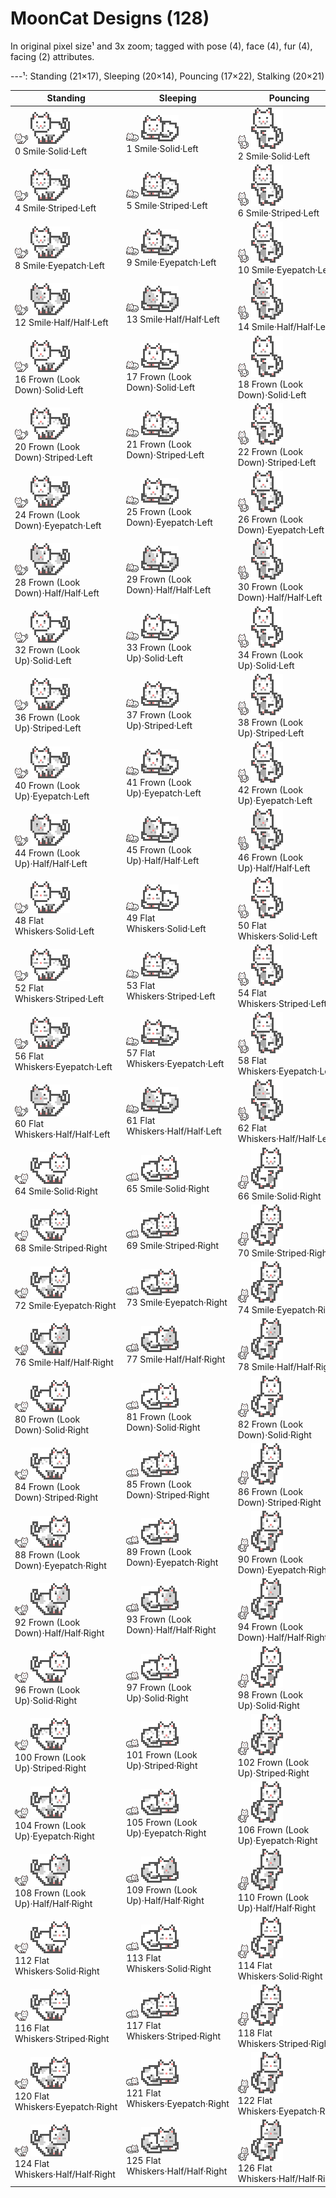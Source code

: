 # MoonCat Designs (128)

In original pixel size¹ and 3x zoom; tagged with pose (4), face (4), fur (4), facing (2) attributes.


---¹: Standing (21×17), Sleeping (20×14), Pouncing (17×22), Stalking (20×21)


| Standing | Sleeping | Pouncing | Stalking |
|----------|----------|----------|----------|
|  ![](i/design-000.png) ![](i/design-000x3.png) <br> 0 Smile·Solid·Left | ![](i/design-001.png) ![](i/design-001x3.png) <br> 1 Smile·Solid·Left | ![](i/design-002.png) ![](i/design-002x3.png) <br> 2 Smile·Solid·Left | ![](i/design-003.png) ![](i/design-003x3.png) <br> 3 Smile·Solid·Left |
|  ![](i/design-004.png) ![](i/design-004x3.png) <br> 4 Smile·Striped·Left | ![](i/design-005.png) ![](i/design-005x3.png) <br> 5 Smile·Striped·Left | ![](i/design-006.png) ![](i/design-006x3.png) <br> 6 Smile·Striped·Left | ![](i/design-007.png) ![](i/design-007x3.png) <br> 7 Smile·Striped·Left |
|  ![](i/design-008.png) ![](i/design-008x3.png) <br> 8 Smile·Eyepatch·Left | ![](i/design-009.png) ![](i/design-009x3.png) <br> 9 Smile·Eyepatch·Left | ![](i/design-010.png) ![](i/design-010x3.png) <br> 10 Smile·Eyepatch·Left | ![](i/design-011.png) ![](i/design-011x3.png) <br> 11 Smile·Eyepatch·Left |
|  ![](i/design-012.png) ![](i/design-012x3.png) <br> 12 Smile·Half/Half·Left | ![](i/design-013.png) ![](i/design-013x3.png) <br> 13 Smile·Half/Half·Left | ![](i/design-014.png) ![](i/design-014x3.png) <br> 14 Smile·Half/Half·Left | ![](i/design-015.png) ![](i/design-015x3.png) <br> 15 Smile·Half/Half·Left |
|  ![](i/design-016.png) ![](i/design-016x3.png) <br> 16 Frown (Look Down)·Solid·Left | ![](i/design-017.png) ![](i/design-017x3.png) <br> 17 Frown (Look Down)·Solid·Left | ![](i/design-018.png) ![](i/design-018x3.png) <br> 18 Frown (Look Down)·Solid·Left | ![](i/design-019.png) ![](i/design-019x3.png) <br> 19 Frown (Look Down)·Solid·Left |
|  ![](i/design-020.png) ![](i/design-020x3.png) <br> 20 Frown (Look Down)·Striped·Left | ![](i/design-021.png) ![](i/design-021x3.png) <br> 21 Frown (Look Down)·Striped·Left | ![](i/design-022.png) ![](i/design-022x3.png) <br> 22 Frown (Look Down)·Striped·Left | ![](i/design-023.png) ![](i/design-023x3.png) <br> 23 Frown (Look Down)·Striped·Left |
|  ![](i/design-024.png) ![](i/design-024x3.png) <br> 24 Frown (Look Down)·Eyepatch·Left | ![](i/design-025.png) ![](i/design-025x3.png) <br> 25 Frown (Look Down)·Eyepatch·Left | ![](i/design-026.png) ![](i/design-026x3.png) <br> 26 Frown (Look Down)·Eyepatch·Left | ![](i/design-027.png) ![](i/design-027x3.png) <br> 27 Frown (Look Down)·Eyepatch·Left |
|  ![](i/design-028.png) ![](i/design-028x3.png) <br> 28 Frown (Look Down)·Half/Half·Left | ![](i/design-029.png) ![](i/design-029x3.png) <br> 29 Frown (Look Down)·Half/Half·Left | ![](i/design-030.png) ![](i/design-030x3.png) <br> 30 Frown (Look Down)·Half/Half·Left | ![](i/design-031.png) ![](i/design-031x3.png) <br> 31 Frown (Look Down)·Half/Half·Left |
|  ![](i/design-032.png) ![](i/design-032x3.png) <br> 32 Frown (Look Up)·Solid·Left | ![](i/design-033.png) ![](i/design-033x3.png) <br> 33 Frown (Look Up)·Solid·Left | ![](i/design-034.png) ![](i/design-034x3.png) <br> 34 Frown (Look Up)·Solid·Left | ![](i/design-035.png) ![](i/design-035x3.png) <br> 35 Frown (Look Up)·Solid·Left |
|  ![](i/design-036.png) ![](i/design-036x3.png) <br> 36 Frown (Look Up)·Striped·Left | ![](i/design-037.png) ![](i/design-037x3.png) <br> 37 Frown (Look Up)·Striped·Left | ![](i/design-038.png) ![](i/design-038x3.png) <br> 38 Frown (Look Up)·Striped·Left | ![](i/design-039.png) ![](i/design-039x3.png) <br> 39 Frown (Look Up)·Striped·Left |
|  ![](i/design-040.png) ![](i/design-040x3.png) <br> 40 Frown (Look Up)·Eyepatch·Left | ![](i/design-041.png) ![](i/design-041x3.png) <br> 41 Frown (Look Up)·Eyepatch·Left | ![](i/design-042.png) ![](i/design-042x3.png) <br> 42 Frown (Look Up)·Eyepatch·Left | ![](i/design-043.png) ![](i/design-043x3.png) <br> 43 Frown (Look Up)·Eyepatch·Left |
|  ![](i/design-044.png) ![](i/design-044x3.png) <br> 44 Frown (Look Up)·Half/Half·Left | ![](i/design-045.png) ![](i/design-045x3.png) <br> 45 Frown (Look Up)·Half/Half·Left | ![](i/design-046.png) ![](i/design-046x3.png) <br> 46 Frown (Look Up)·Half/Half·Left | ![](i/design-047.png) ![](i/design-047x3.png) <br> 47 Frown (Look Up)·Half/Half·Left |
|  ![](i/design-048.png) ![](i/design-048x3.png) <br> 48 Flat Whiskers·Solid·Left | ![](i/design-049.png) ![](i/design-049x3.png) <br> 49 Flat Whiskers·Solid·Left | ![](i/design-050.png) ![](i/design-050x3.png) <br> 50 Flat Whiskers·Solid·Left | ![](i/design-051.png) ![](i/design-051x3.png) <br> 51 Flat Whiskers·Solid·Left |
|  ![](i/design-052.png) ![](i/design-052x3.png) <br> 52 Flat Whiskers·Striped·Left | ![](i/design-053.png) ![](i/design-053x3.png) <br> 53 Flat Whiskers·Striped·Left | ![](i/design-054.png) ![](i/design-054x3.png) <br> 54 Flat Whiskers·Striped·Left | ![](i/design-055.png) ![](i/design-055x3.png) <br> 55 Flat Whiskers·Striped·Left |
|  ![](i/design-056.png) ![](i/design-056x3.png) <br> 56 Flat Whiskers·Eyepatch·Left | ![](i/design-057.png) ![](i/design-057x3.png) <br> 57 Flat Whiskers·Eyepatch·Left | ![](i/design-058.png) ![](i/design-058x3.png) <br> 58 Flat Whiskers·Eyepatch·Left | ![](i/design-059.png) ![](i/design-059x3.png) <br> 59 Flat Whiskers·Eyepatch·Left |
|  ![](i/design-060.png) ![](i/design-060x3.png) <br> 60 Flat Whiskers·Half/Half·Left | ![](i/design-061.png) ![](i/design-061x3.png) <br> 61 Flat Whiskers·Half/Half·Left | ![](i/design-062.png) ![](i/design-062x3.png) <br> 62 Flat Whiskers·Half/Half·Left | ![](i/design-063.png) ![](i/design-063x3.png) <br> 63 Flat Whiskers·Half/Half·Left |
|  ![](i/design-064.png) ![](i/design-064x3.png) <br> 64 Smile·Solid·Right | ![](i/design-065.png) ![](i/design-065x3.png) <br> 65 Smile·Solid·Right | ![](i/design-066.png) ![](i/design-066x3.png) <br> 66 Smile·Solid·Right | ![](i/design-067.png) ![](i/design-067x3.png) <br> 67 Smile·Solid·Right |
|  ![](i/design-068.png) ![](i/design-068x3.png) <br> 68 Smile·Striped·Right | ![](i/design-069.png) ![](i/design-069x3.png) <br> 69 Smile·Striped·Right | ![](i/design-070.png) ![](i/design-070x3.png) <br> 70 Smile·Striped·Right | ![](i/design-071.png) ![](i/design-071x3.png) <br> 71 Smile·Striped·Right |
|  ![](i/design-072.png) ![](i/design-072x3.png) <br> 72 Smile·Eyepatch·Right | ![](i/design-073.png) ![](i/design-073x3.png) <br> 73 Smile·Eyepatch·Right | ![](i/design-074.png) ![](i/design-074x3.png) <br> 74 Smile·Eyepatch·Right | ![](i/design-075.png) ![](i/design-075x3.png) <br> 75 Smile·Eyepatch·Right |
|  ![](i/design-076.png) ![](i/design-076x3.png) <br> 76 Smile·Half/Half·Right | ![](i/design-077.png) ![](i/design-077x3.png) <br> 77 Smile·Half/Half·Right | ![](i/design-078.png) ![](i/design-078x3.png) <br> 78 Smile·Half/Half·Right | ![](i/design-079.png) ![](i/design-079x3.png) <br> 79 Smile·Half/Half·Right |
|  ![](i/design-080.png) ![](i/design-080x3.png) <br> 80 Frown (Look Down)·Solid·Right | ![](i/design-081.png) ![](i/design-081x3.png) <br> 81 Frown (Look Down)·Solid·Right | ![](i/design-082.png) ![](i/design-082x3.png) <br> 82 Frown (Look Down)·Solid·Right | ![](i/design-083.png) ![](i/design-083x3.png) <br> 83 Frown (Look Down)·Solid·Right |
|  ![](i/design-084.png) ![](i/design-084x3.png) <br> 84 Frown (Look Down)·Striped·Right | ![](i/design-085.png) ![](i/design-085x3.png) <br> 85 Frown (Look Down)·Striped·Right | ![](i/design-086.png) ![](i/design-086x3.png) <br> 86 Frown (Look Down)·Striped·Right | ![](i/design-087.png) ![](i/design-087x3.png) <br> 87 Frown (Look Down)·Striped·Right |
|  ![](i/design-088.png) ![](i/design-088x3.png) <br> 88 Frown (Look Down)·Eyepatch·Right | ![](i/design-089.png) ![](i/design-089x3.png) <br> 89 Frown (Look Down)·Eyepatch·Right | ![](i/design-090.png) ![](i/design-090x3.png) <br> 90 Frown (Look Down)·Eyepatch·Right | ![](i/design-091.png) ![](i/design-091x3.png) <br> 91 Frown (Look Down)·Eyepatch·Right |
|  ![](i/design-092.png) ![](i/design-092x3.png) <br> 92 Frown (Look Down)·Half/Half·Right | ![](i/design-093.png) ![](i/design-093x3.png) <br> 93 Frown (Look Down)·Half/Half·Right | ![](i/design-094.png) ![](i/design-094x3.png) <br> 94 Frown (Look Down)·Half/Half·Right | ![](i/design-095.png) ![](i/design-095x3.png) <br> 95 Frown (Look Down)·Half/Half·Right |
|  ![](i/design-096.png) ![](i/design-096x3.png) <br> 96 Frown (Look Up)·Solid·Right | ![](i/design-097.png) ![](i/design-097x3.png) <br> 97 Frown (Look Up)·Solid·Right | ![](i/design-098.png) ![](i/design-098x3.png) <br> 98 Frown (Look Up)·Solid·Right | ![](i/design-099.png) ![](i/design-099x3.png) <br> 99 Frown (Look Up)·Solid·Right |
|  ![](i/design-100.png) ![](i/design-100x3.png) <br> 100 Frown (Look Up)·Striped·Right | ![](i/design-101.png) ![](i/design-101x3.png) <br> 101 Frown (Look Up)·Striped·Right | ![](i/design-102.png) ![](i/design-102x3.png) <br> 102 Frown (Look Up)·Striped·Right | ![](i/design-103.png) ![](i/design-103x3.png) <br> 103 Frown (Look Up)·Striped·Right |
|  ![](i/design-104.png) ![](i/design-104x3.png) <br> 104 Frown (Look Up)·Eyepatch·Right | ![](i/design-105.png) ![](i/design-105x3.png) <br> 105 Frown (Look Up)·Eyepatch·Right | ![](i/design-106.png) ![](i/design-106x3.png) <br> 106 Frown (Look Up)·Eyepatch·Right | ![](i/design-107.png) ![](i/design-107x3.png) <br> 107 Frown (Look Up)·Eyepatch·Right |
|  ![](i/design-108.png) ![](i/design-108x3.png) <br> 108 Frown (Look Up)·Half/Half·Right | ![](i/design-109.png) ![](i/design-109x3.png) <br> 109 Frown (Look Up)·Half/Half·Right | ![](i/design-110.png) ![](i/design-110x3.png) <br> 110 Frown (Look Up)·Half/Half·Right | ![](i/design-111.png) ![](i/design-111x3.png) <br> 111 Frown (Look Up)·Half/Half·Right |
|  ![](i/design-112.png) ![](i/design-112x3.png) <br> 112 Flat Whiskers·Solid·Right | ![](i/design-113.png) ![](i/design-113x3.png) <br> 113 Flat Whiskers·Solid·Right | ![](i/design-114.png) ![](i/design-114x3.png) <br> 114 Flat Whiskers·Solid·Right | ![](i/design-115.png) ![](i/design-115x3.png) <br> 115 Flat Whiskers·Solid·Right |
|  ![](i/design-116.png) ![](i/design-116x3.png) <br> 116 Flat Whiskers·Striped·Right | ![](i/design-117.png) ![](i/design-117x3.png) <br> 117 Flat Whiskers·Striped·Right | ![](i/design-118.png) ![](i/design-118x3.png) <br> 118 Flat Whiskers·Striped·Right | ![](i/design-119.png) ![](i/design-119x3.png) <br> 119 Flat Whiskers·Striped·Right |
|  ![](i/design-120.png) ![](i/design-120x3.png) <br> 120 Flat Whiskers·Eyepatch·Right | ![](i/design-121.png) ![](i/design-121x3.png) <br> 121 Flat Whiskers·Eyepatch·Right | ![](i/design-122.png) ![](i/design-122x3.png) <br> 122 Flat Whiskers·Eyepatch·Right | ![](i/design-123.png) ![](i/design-123x3.png) <br> 123 Flat Whiskers·Eyepatch·Right |
|  ![](i/design-124.png) ![](i/design-124x3.png) <br> 124 Flat Whiskers·Half/Half·Right | ![](i/design-125.png) ![](i/design-125x3.png) <br> 125 Flat Whiskers·Half/Half·Right | ![](i/design-126.png) ![](i/design-126x3.png) <br> 126 Flat Whiskers·Half/Half·Right | ![](i/design-127.png) ![](i/design-127x3.png) <br> 127 Flat Whiskers·Half/Half·Right |
